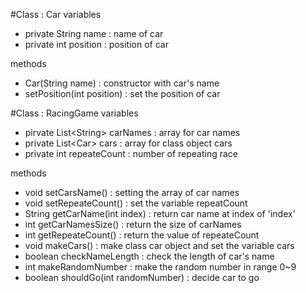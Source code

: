 #Class : Car
variables
- private String name
	: name of car
- private int position
	: position of car
	
methods
- Car(String name) : constructor with car's name
- setPosition(int position) : set the position of car

#Class : RacingGame
variables
- pirvate List<String<ar>> carNames : array for car names
- private List<Car<ar>> cars : array for class object cars
- private int repeateCount : number of repeating race

methods
- void setCarsName() : setting the array of car names
- void setRepeateCount() : set the variable repeatCount
- String getCarName(int index) : return car name at index of 'index'
- int getCarNamesSize() : return the size of carNames
- int getRepeateCount() : return the value of repeateCount
- void makeCars() : make class car object and set the variable cars
- boolean checkNameLength : check the length of car's name
- int makeRandomNumber : make the random number in range 0~9
- boolean shouldGo(int randomNumber) : decide car to go
